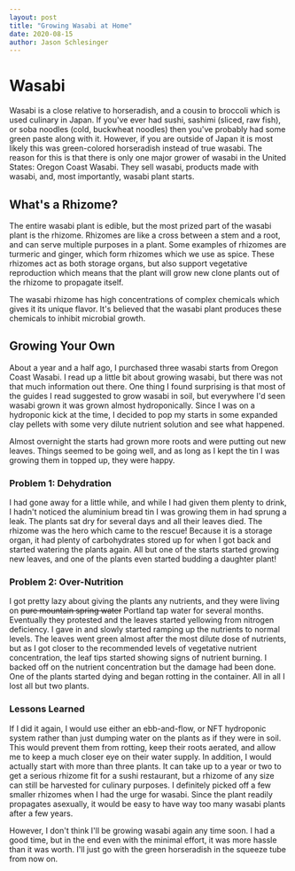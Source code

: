 ```yaml
---
layout: post
title: "Growing Wasabi at Home"
date: 2020-08-15
author: Jason Schlesinger
---
```

# Wasabi
Wasabi is a close relative to horseradish, and a cousin to broccoli which is used culinary in
Japan. If you've ever had sushi, sashimi (sliced, raw fish), or soba noodles (cold, buckwheat
noodles) then you've probably had some green paste along with it. However, if you are outside of
Japan it is most likely this was green-colored horseradish instead of true wasabi. The reason for
this is that there is only one major grower of wasabi in the United States: Oregon Coast Wasabi.
They sell wasabi, products made with wasabi, and, most importantly, wasabi plant starts. 

## What's a Rhizome?
The entire wasabi plant is edible, but the most prized part of the wasabi plant is the rhizome.
Rhizomes are like a cross between a stem and a root, and can serve multiple purposes in a plant.
Some examples of rhizomes are turmeric and ginger, which form rhizomes which we use as spice.
These rhizomes act as both storage organs, but also support vegetative reproduction which means that
the plant will grow new clone plants out of the rhizome to propagate itself.

The wasabi rhizome has high concentrations of complex chemicals which gives it its unique flavor.
It's believed that the wasabi plant produces these chemicals to inhibit microbial growth. 

## Growing Your Own
About a year and a half ago, I purchased three wasabi starts from Oregon Coast Wasabi. I read up a
little bit about growing wasabi, but there was not that much information out there. One thing I
found surprising is that most of the guides I read suggested to grow wasabi in soil, but everywhere
I'd seen wasabi grown it was grown almost hydroponically. Since I was on a hydroponic kick at the
time, I decided to pop my starts in some expanded clay pellets with some very dilute nutrient
solution and see what happened.

Almost overnight the starts had grown more roots and were putting out new leaves. Things seemed to
be going well, and as long as I kept the tin I was growing them in topped up, they were happy.

### Problem 1: Dehydration
I had gone away for a little while, and while I had given them plenty to drink, I hadn't noticed the
aluminium bread tin I was growing them in had sprung a leak. The plants sat dry for several days and
all their leaves died. The rhizome was the hero which came to the rescue! Because it is a storage
organ, it had plenty of carbohydrates stored up for when I got back and started watering the plants
again. All but one of the starts started growing new leaves, and one of the plants even started
budding a daughter plant!

### Problem 2: Over-Nutrition
I got pretty lazy about giving the plants any nutrients, and they were living on ~~pure mountain
spring water~~ Portland tap water for several months. Eventually they protested and the leaves
started yellowing from nitrogen deficiency. I gave in and slowly started ramping up the nutrients to
normal levels. The leaves went green almost after the most dilute dose of nutrients, but as I got
closer to the recommended levels of vegetative nutrient concentration, the leaf tips started showing
signs of nutrient burning. I backed off on the nutrient concentration but the damage had been done.
One of the plants started dying and began rotting in the container. All in all I lost all but two
plants.

### Lessons Learned
If I did it again, I would use either an ebb-and-flow, or NFT hydroponic system rather than just dumping
water on the plants as if they were in soil. This would prevent them from rotting, keep their roots
aerated, and allow me to keep a much closer eye on their water supply. In addition, I would actually
start with more than three plants. It can take up to a year or two to get a serious rhizome fit for
a sushi restaurant, but a rhizome of any size can still be harvested for culinary purposes. I
definitely picked off a few smaller rhizomes when I had the urge for wasabi. Since the plant
readily propagates asexually, it would be easy to have way too many wasabi plants after a few years.

However, I don't think I'll be growing wasabi again any time soon. I had a good time, but in the end
even with the minimal effort, it was more hassle than it was worth. I'll just go with the green
horseradish in the squeeze tube from now on.
